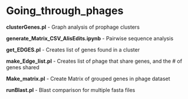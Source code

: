 # Going_through_phages

**clusterGenes.pl** - Graph analysis of prophage clusters

**generate_Matrix_CSV_AlisEdits.ipynb** - Pairwise sequence analysis

**get_EDGES.pl** - Creates list of genes found in a cluster

**make_Edge_list.pl** - Creates list of phage that share genes, and the # of genes shared

**Make_matrix.pl** - Create Matrix of grouped genes in phage dataset

**runBlast.pl** - Blast comparison for multiple fasta files
